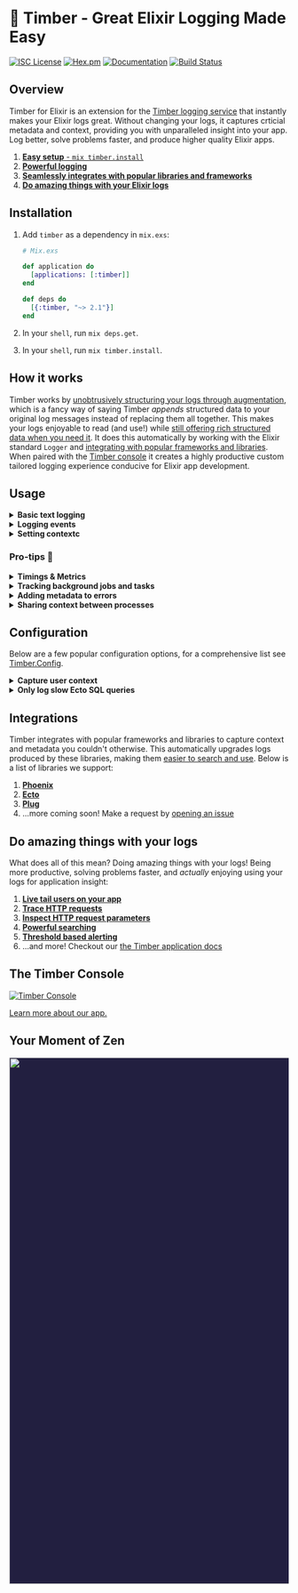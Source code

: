 # 🌲 Timber - Great Elixir Logging Made Easy

[![ISC License](https://img.shields.io/badge/license-ISC-ff69b4.svg)](LICENSE.md)
[![Hex.pm](https://img.shields.io/hexpm/v/timber.svg?maxAge=18000=plastic)](https://hex.pm/packages/timber)
[![Documentation](https://img.shields.io/badge/hexdocs-latest-blue.svg)](https://hexdocs.pm/timber/index.html)
[![Build Status](https://travis-ci.org/timberio/timber-elixir.svg?branch=master)](https://travis-ci.org/timberio/timber-elixir)

## Overview

Timber for Elixir is an extension for the [Timber logging service](https://timber.io) that instantly
makes your Elixir logs great. Without changing your logs, it captures crticial metadata and context,
providing you with unparalleled insight into your app. Log better, solve problems faster, and
produce higher quality Elixir apps.

1. [**Easy setup** - `mix timber.install`](#installation)
2. [**Powerful logging**](#usage)
3. [**Seamlessly integrates with popular libraries and frameworks**](#integrations)
4. [**Do amazing things with your Elixir logs**](#do-amazing-things-with-your-logs)


## Installation

1. Add `timber` as a dependency in `mix.exs`:

    ```elixir
    # Mix.exs

    def application do
      [applications: [:timber]]
    end

    def deps do
      [{:timber, "~> 2.1"}]
    end
    ```

2. In your `shell`, run `mix deps.get`.

3. In your `shell`, run `mix timber.install`.


## How it works

Timber works by
[unobtrusively structuring your logs through augmentation](https://timber.io/docs/concepts/structuring-through-augmentation),
which is a fancy way of saying Timber _appends_ structured data to your original log messages
instead of replacing them all together. This makes your logs enjoyable to read (and use!) while
[still offering rich structured data when you need it](https://timber.io/docs/app/console/view-metadata-and-context).
It does this automatically by working with the Elixir standard `Logger` and
[integrating with popular frameworks and libraries](#integrations). When paired with the
[Timber console](#the-timber-console) it creates a highly productive custom tailored logging
experience conducive for Elixir app development.


## Usage

<details><summary><strong>Basic text logging</strong></summary><p>

The Timber library works directly with the standard Elixir
[Logger](https://hexdocs.pm/logger/Logger.html) and installs itself as a
[backend](https://hexdocs.pm/logger/Logger.html#module-backends) during the setup process.
In this way, basic logging is no different than logging without Timber.

In fact, standard logging messages are encouraged for debug statements and non-meaningful events.
Timber does not require you to structure every log!


```elixir
Logger.debug("My log statement")
Logger.info("My log statement")
Logger.warn("My log statement")
Logger.error("My log statement")
```

---

</p></details>

<details><summary><strong>Logging events</strong></summary><p>

Custom events allow you to extend beyond events already defined in
the [`Timber.Events`](https://hexdocs.pm/timber/Timber.Events.html#content) namespace. If you
aren't sure what an event is, please read the
["Metdata, Context, and Events" doc](https://timber.io/docs/concepts/metadata-context-and-events).

### How to use it

```elixir
event_data = %{customer_id: "xiaus1934", amount: 1900, currency: "USD"}
Logger.info("Payment rejected", event: %{payment_rejected: event_data})
```

1. [Search it](https://timber.io/docs/app/console/searching) with queries like: `type:payment_rejected` or `payment_rejected.amount:>100`
2. [Alert on it](https://timber.io/docs/app/alerts) with threshold based alerts.
3. [Graph & visualize it](https://timber.io/docs/app/graphs)
4. [View this event's data and context](https://timber.io/docs/app/console/view-metadata-and-context)
5. [Facet on this event type](https://timber.io/docs/app/console/faceting-your-logs)
3. ...read more in our [docs](https://timber.io/docs/languages/elixir/usage/custom-events)

---

</p></details>

<details><summary><strong>Setting contextc</strong></summary><p>

Custom contexts allow you to extend beyond contexts already defined in the
[`Timber.Contexts`](https://hexdocs.pm/timber/Timber.Contexts.html#content) namespace. If you
aren't sure what context is, please read the
["Metdata, Context, and Events" doc](/docs/concepts/metadata-context-and-events).

### How to use it

```elixir
Timber.add_context(build: %{version: "1.0.0"})
Logger.info("My log message")
```

1. [Search it](https://timber.io/docs/app/console/searching) with queries like: `build.version:1.0.0`
2. [View this context when viewing a log's metadata](https://timber.io/docs/app/console/view-metdata-and-context)
3. ...read more in our [docs](https://timber.io/docs/languages/elixir/usage/custom-context)

---

</p></details>


### Pro-tips 💪

<details><summary><strong>Timings & Metrics</strong></summary><p>

Aggregates destroy details, events tell stories. With Timber, logging metrics and timings is simply
[logging an event](https://timber.io/docs/languages/elixir/usage/custom-events). Timber is based on
modern big-data principles and can aggregate inordinately large data sets in seconds. Logging
events (raw data as it exists), gives you the flexibility in the future to segment and aggregate
your data any way you see fit. This is superior to choosing specific paradigms before hand, when
you are unsure how you'll need to use your data in the future.

### How to use it

Below is a contrived example of timing a background job:

```elixir
timer = Timber.start_timer()
# ... code to time ...
Logger.info("Processed background job", event: %{background_job: %{time_ms: timer}})
```

And of course, `time_ms` can also take a `Float` or `Fixnum`:

```elixir
Logger.info("Processed background job", event: %{background_job: %{time_ms: 45.6}})
```

Lastly, metrics aren't limited to timings. You can capture any metric you want:

```elixir
:ogger.info("Credit card charged", event: %{credit_card_charge: %{amount: 123.23}})
```

1. [Search it](https://timber.io/docs/app/console/searching) with queries like: `background_job.time_ms:>500`
2. [Alert on it](https://timber.io/docs/app/console/alerts) with threshold based alerts
3. [View this log's metadata in the console](https://timber.io/docs/app/console/view-metdata-and-context)
4. ...read more in our [docs](https://timber.io/docs/languages/elixir/usage/metrics-and-timings)

---

</p></details>

<details><summary><strong>Tracking background jobs and tasks</strong></summary><p>

*Note: This tip refers to traditional background jobs backed by a queue. For native Elixir
processes we capture the `context.runtime.vm_pid` automatically. Calls like `spawn/1` and
`Task.async/1` will automatially have their `pid` included in the context.*

For traditional background jobs backed by a queue you'll want to capture relevant
job context. This allows you to segement logs by specific jobs, making it easy to debug and
monitor your job executions. The most important attribute to capture is the `id`:


### How to use it

```elixir
%Timber.Contexts.JobContext{queue_name: "my_queue", id: "abcd1234", attempt: 1}
|> Timber.add_context()

Logger.info("Task execution started")
# ...
Logger.info("Task execution completed")
```

1. [Search it](https://timber.io/docs/app/console/searching) with queries like: `background_job.time_ms:>500`
2. [Alert on it](https://timber.io/docs/app/console/alerts) with threshold based alerts
3. [View this log's metadata in the console](https://timber.io/docs/app/console/view-metdata-and-context)
4. ...read more in our [docs](https://timber.io/docs/languages/elixir/usage/tracking-background-jobs-and-tasks)

---

</p></details>

<details><summary><strong>Adding metadata to errors</strong></summary><p>

By default, Timber will capture and structure all of your errors and exceptions, there
is nothing additional you need to do. You'll get the exception `message`, `name`, and `backtrace`.
But, in many cases you need additional context and data. Timber supports additional fields
in your exceptions, simply add fields as you would any other struct.


### How to use it

```elixir
defmodule StripeCommunicationError do
  defexception [:message, :customer_id, :card_token, :stripe_response]
end

raise(
  StripeCommunicationError,
  message: "Bad response #{response} from Stripe!",
  customer_id: "xiaus1934",
  card_token: "mwe42f64",
  stripe_response: response_body
)
```

1. [Search it](https://timber.io/docs/app/console/searching) with queries like: `background_job.time_ms:>500`
2. [Alert on it](https://timber.io/docs/app/console/alerts) with threshold based alerts
3. [View this log's metadata in the console](https://timber.io/docs/app/console/view-metdata-and-context)
4. ...read more in our [docs](https://timber.io/docs/languages/elixir/usage/adding-metadata-to-errors)


---

</p></details>

<details><summary><strong>Sharing context between processes</strong></summary><p>

The `Timber.Context` is local to each process, this is by design as it prevents processes from
conflicting with each other as they maintain their contexts. But many times you'll want to share
context between processes because they are related (such as processes created by `Task` or `Flow`).
In these instances copying the context is easy.

### How to use it

```elixir
current_context = Timber.CurrentContext.load()

Task.async fn ->
  Timber.CurrentContext.save(current_context)
  Logger.info("Logs from a separate process")
end
```

`current_context` in the above example is captured in the parent process, and because Elixir's
variable scope is lexical, you can pass the referenced context into the newly created process.
`Timber.CurrentContext.save/1` copies that context into the new process dictionary.

---

</p></details>


## Configuration

Below are a few popular configuration options, for a comprehensive list see [Timber.Config](https://hexdocs.pm/timber/Timber.Config.html#content).

<details><summary><strong>Capture user context</strong></summary><p>

Capturing `user context` is a powerful feature that allows you to associate logs with users in
your application. This is great for support as you can
[quickly narrow logs to a specific user](https://timber.io/docs/app/console/tail-a-user), making
it easy to identify user reported issues.

### How to use it

Simply add the `UserContext` immediately after you authenticate the user:

```elixir
%Timber.Contexts.UserContext{id: "my_user_id", name: "John Doe", email: "john@doe.com"}
|> Timber.add_context()
```

All of the `UserContext` attributes are optional, but at least one much be supplied.

</p></details>

<details><summary><strong>Only log slow Ecto SQL queries</strong></summary><p>

Logging SQL queries can be useful but noisy. To reduce the volume of SQL queries you can
limit your logging to queries that surpass an execution time threshold:

### How to use it

```elixir
config :timber, Timber.Integrations.EctoLogger,
  query_time_ms_threshold: 2_000 # 2 seconds
```

In the above example, only queries that exceed 2 seconds in execution
time will be logged.

</p></details>


## Integrations

Timber integrates with popular frameworks and libraries to capture context and metadata you
couldn't otherwise. This automatically upgrades logs produced by these libraries, making them
[easier to search and use](#do-amazing-things-with-your-logs). Below is a list of libraries we
support:

1. [**Phoenix**](https://timber.io/docs/languages/elixir/integrations/phoenix)
2. [**Ecto**](https://timber.io/docs/languages/elixir/integrations/ecto)
3. [**Plug**](https://timber.io/docs/languages/elixir/integrations/plug)
4. ...more coming soon! Make a request by [opening an issue](https://github.com/timberio/timber-elixir/issues/new)


## Do amazing things with your logs

What does all of this mean? Doing amazing things with your logs! Being more productive, solving
problems faster, and _actually_ enjoying using your logs for application insight:

1. [**Live tail users on your app**](https://timber.io/docs/app/console/tail-a-user)
2. [**Trace HTTP requests**](https://timber.io/docs/app/console/trace-http-requests)
3. [**Inspect HTTP request parameters**](https://timber.io/docs/app/console/inspect-http-requests)
4. [**Powerful searching**](https://timber.io/docs/app/console/searching)
5. [**Threshold based alerting**](https://timber.io/docs/app/alerts)
6. ...and more! Checkout our [the Timber application docs](https://timber.io/docs/app)


## The Timber Console

[![Timber Console](http://files.timber.io/images/readme-interface7.gif)](https://app.timber.io)

[Learn more about our app.](https://timber.io/docs/app)


## Your Moment of Zen

<p align="center" style="background: #221f40;">
<a href="https://timber.io"><img src="http://files.timber.io/images/readme-log-truth.png" height="947" /></a>
</p>
